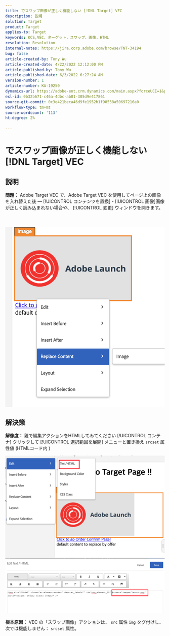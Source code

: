 ```yaml
---
title: でスワップ画像が正しく機能しない [!DNL Target] VEC
description: 説明
solution: Target
product: Target
applies-to: Target
keywords: KCS,VEC，ターゲット，スワップ，画像，HTML
resolution: Resolution
internal-notes: https://jira.corp.adobe.com/browse/TNT-34194
bug: false
article-created-by: Tony Wu
article-created-date: 4/22/2022 12:12:00 PM
article-published-by: Tony Wu
article-published-date: 6/3/2022 6:27:24 AM
version-number: 1
article-number: KA-19250
dynamics-url: https://adobe-ent.crm.dynamics.com/main.aspx?forceUCI=1&pagetype=entityrecord&etn=knowledgearticle&id=9107d060-35c2-ec11-983e-0022480ab970
exl-id: 0b32b671-c46a-4dbc-ab01-305d9e417861
source-git-commit: 0c3e421beca46d9fe1952b1f98538a50697216a0
workflow-type: tm+mt
source-wordcount: '113'
ht-degree: 2%

---
```


# でスワップ画像が正しく機能しない [!DNL Target] VEC

## 説明

<b>問題：</b> Adobe Target VEC で、Adobe Target VEC を使用してページ上の画像を入れ替えた後 — [!UICONTROL コンテンツを置換] - [!UICONTROL 画像]画像が正しく読み込まれない場合や、 [!UICONTROL 変更] ウィンドウを開きます。<br><br> <br><br>![](assets/___dfd13de3-36c2-ec11-983e-0022480ab970___.png)

## 解決策




<b>解像度： </b>親で編集アクションをHTMLしてみてください [!UICONTROL コンテナ] クリックして [!UICONTROL 選択範囲を展開] メニューと置き換え `srcset` 属性値 (HTMLコード内 )

![](assets/0776b561-36c2-ec11-983e-0022480ab970.png)![](assets/e63bb087-36c2-ec11-983e-0022480ab970.png)





<b>根本原因：</b> VEC の「スワップ画像」アクションは、 `src` 属性 `img` タグ付けし、次では機能しません： `srcset` 属性。
